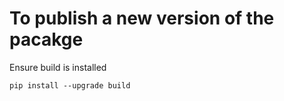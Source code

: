# To publish a new version of the pacakge

Ensure build is installed

```pip install --upgrade build```

